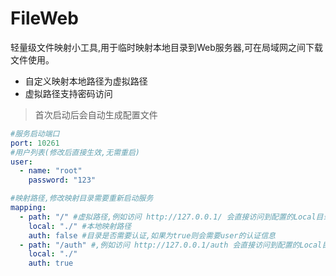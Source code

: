 # FileWeb
轻量级文件映射小工具,用于临时映射本地目录到Web服务器,可在局域网之间下载文件使用。
- 自定义映射本地路径为虚拟路径
- 虚拟路径支持密码访问

> 首次启动后会自动生成配置文件

```yaml
#服务启动端口
port: 10261
#用户列表(修改后直接生效,无需重启)
user:
  - name: "root"
    password: "123"

#映射路径,修改映射目录需要重新启动服务
mapping:
  - path: "/" #虚拟路径,例如访问 http://127.0.0.1/ 会直接访问到配置的Local目录下
    local: "./" #本地映射路径
    auth: false #目录是否需要认证,如果为true则会需要user的认证信息
  - path: "/auth" #,例如访问 http://127.0.0.1/auth 会直接访问到配置的Local目录下
    local: "./"
    auth: true
```